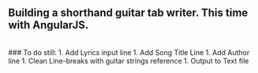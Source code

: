 ## Building a shorthand guitar tab writer. This time with AngularJS.
<br>
### To do still:
1. Add Lyrics input line
1. Add Song Title Line
1. Add Author line
1. Clean Line-breaks with guitar strings reference
1. Output to Text file